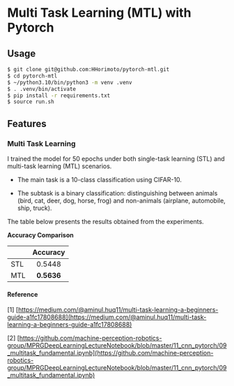 # Multi Task Learning (MTL) with Pytorch

## Usage

```bash
$ git clone git@github.com:HHorimoto/pytorch-mtl.git
$ cd pytorch-mtl
$ ~/python3.10/bin/python3 -m venv .venv
$ . .venv/bin/activate
$ pip install -r requirements.txt
$ source run.sh
```

## Features

### Multi Task Learning  
I trained the model for 50 epochs under both single-task learning (STL) and multi-task learning (MTL) scenarios.

* The main task is a 10-class classification using CIFAR-10.

* The subtask is a binary classification: distinguishing between animals (bird, cat, deer, dog, horse, frog) and non-animals (airplane, automobile, ship, truck).

The table below presents the results obtained from the experiments.

**Accuracy Comparison**

|     |  Accuracy  |
| --- | :--------: |
| STL |   0.5448   |
| MTL | **0.5636** |


#### Reference
[1] [https://medium.com/@aminul.huq11/multi-task-learning-a-beginners-guide-a1fc17808688](https://medium.com/@aminul.huq11/multi-task-learning-a-beginners-guide-a1fc17808688)

[2] [https://github.com/machine-perception-robotics-group/MPRGDeepLearningLectureNotebook/blob/master/11_cnn_pytorch/09_multitask_fundamental.ipynb](https://github.com/machine-perception-robotics-group/MPRGDeepLearningLectureNotebook/blob/master/11_cnn_pytorch/09_multitask_fundamental.ipynb)